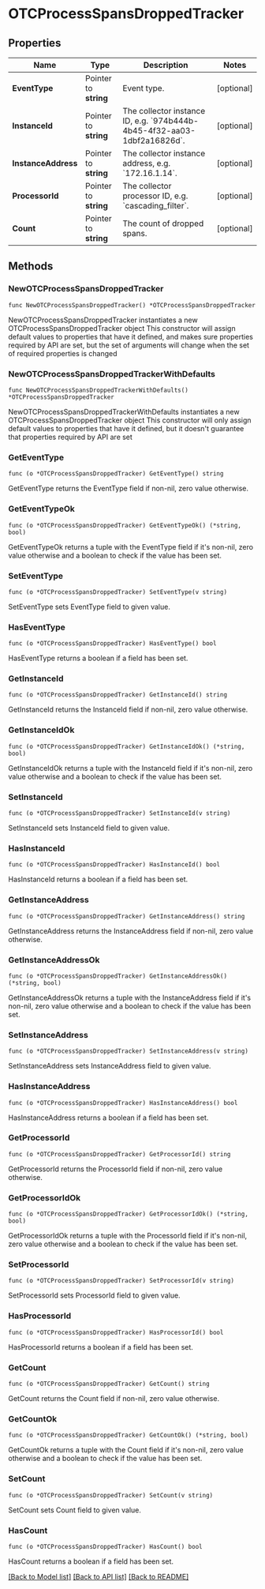 # OTCProcessSpansDroppedTracker

## Properties

Name | Type | Description | Notes
------------ | ------------- | ------------- | -------------
**EventType** | Pointer to **string** | Event type. | [optional] 
**InstanceId** | Pointer to **string** | The collector instance ID, e.g. &#x60;974b444b-4b45-4f32-aa03-1dbf2a16826d&#x60;. | [optional] 
**InstanceAddress** | Pointer to **string** | The collector instance address, e.g. &#x60;172.16.1.14&#x60;. | [optional] 
**ProcessorId** | Pointer to **string** | The collector processor ID, e.g. &#x60;cascading_filter&#x60;. | [optional] 
**Count** | Pointer to **string** | The count of dropped spans. | [optional] 

## Methods

### NewOTCProcessSpansDroppedTracker

`func NewOTCProcessSpansDroppedTracker() *OTCProcessSpansDroppedTracker`

NewOTCProcessSpansDroppedTracker instantiates a new OTCProcessSpansDroppedTracker object
This constructor will assign default values to properties that have it defined,
and makes sure properties required by API are set, but the set of arguments
will change when the set of required properties is changed

### NewOTCProcessSpansDroppedTrackerWithDefaults

`func NewOTCProcessSpansDroppedTrackerWithDefaults() *OTCProcessSpansDroppedTracker`

NewOTCProcessSpansDroppedTrackerWithDefaults instantiates a new OTCProcessSpansDroppedTracker object
This constructor will only assign default values to properties that have it defined,
but it doesn't guarantee that properties required by API are set

### GetEventType

`func (o *OTCProcessSpansDroppedTracker) GetEventType() string`

GetEventType returns the EventType field if non-nil, zero value otherwise.

### GetEventTypeOk

`func (o *OTCProcessSpansDroppedTracker) GetEventTypeOk() (*string, bool)`

GetEventTypeOk returns a tuple with the EventType field if it's non-nil, zero value otherwise
and a boolean to check if the value has been set.

### SetEventType

`func (o *OTCProcessSpansDroppedTracker) SetEventType(v string)`

SetEventType sets EventType field to given value.

### HasEventType

`func (o *OTCProcessSpansDroppedTracker) HasEventType() bool`

HasEventType returns a boolean if a field has been set.

### GetInstanceId

`func (o *OTCProcessSpansDroppedTracker) GetInstanceId() string`

GetInstanceId returns the InstanceId field if non-nil, zero value otherwise.

### GetInstanceIdOk

`func (o *OTCProcessSpansDroppedTracker) GetInstanceIdOk() (*string, bool)`

GetInstanceIdOk returns a tuple with the InstanceId field if it's non-nil, zero value otherwise
and a boolean to check if the value has been set.

### SetInstanceId

`func (o *OTCProcessSpansDroppedTracker) SetInstanceId(v string)`

SetInstanceId sets InstanceId field to given value.

### HasInstanceId

`func (o *OTCProcessSpansDroppedTracker) HasInstanceId() bool`

HasInstanceId returns a boolean if a field has been set.

### GetInstanceAddress

`func (o *OTCProcessSpansDroppedTracker) GetInstanceAddress() string`

GetInstanceAddress returns the InstanceAddress field if non-nil, zero value otherwise.

### GetInstanceAddressOk

`func (o *OTCProcessSpansDroppedTracker) GetInstanceAddressOk() (*string, bool)`

GetInstanceAddressOk returns a tuple with the InstanceAddress field if it's non-nil, zero value otherwise
and a boolean to check if the value has been set.

### SetInstanceAddress

`func (o *OTCProcessSpansDroppedTracker) SetInstanceAddress(v string)`

SetInstanceAddress sets InstanceAddress field to given value.

### HasInstanceAddress

`func (o *OTCProcessSpansDroppedTracker) HasInstanceAddress() bool`

HasInstanceAddress returns a boolean if a field has been set.

### GetProcessorId

`func (o *OTCProcessSpansDroppedTracker) GetProcessorId() string`

GetProcessorId returns the ProcessorId field if non-nil, zero value otherwise.

### GetProcessorIdOk

`func (o *OTCProcessSpansDroppedTracker) GetProcessorIdOk() (*string, bool)`

GetProcessorIdOk returns a tuple with the ProcessorId field if it's non-nil, zero value otherwise
and a boolean to check if the value has been set.

### SetProcessorId

`func (o *OTCProcessSpansDroppedTracker) SetProcessorId(v string)`

SetProcessorId sets ProcessorId field to given value.

### HasProcessorId

`func (o *OTCProcessSpansDroppedTracker) HasProcessorId() bool`

HasProcessorId returns a boolean if a field has been set.

### GetCount

`func (o *OTCProcessSpansDroppedTracker) GetCount() string`

GetCount returns the Count field if non-nil, zero value otherwise.

### GetCountOk

`func (o *OTCProcessSpansDroppedTracker) GetCountOk() (*string, bool)`

GetCountOk returns a tuple with the Count field if it's non-nil, zero value otherwise
and a boolean to check if the value has been set.

### SetCount

`func (o *OTCProcessSpansDroppedTracker) SetCount(v string)`

SetCount sets Count field to given value.

### HasCount

`func (o *OTCProcessSpansDroppedTracker) HasCount() bool`

HasCount returns a boolean if a field has been set.


[[Back to Model list]](../README.md#documentation-for-models) [[Back to API list]](../README.md#documentation-for-api-endpoints) [[Back to README]](../README.md)


